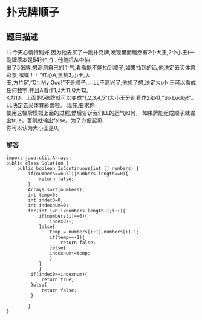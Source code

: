 # 扑克牌顺子
## 题目描述
LL今天心情特别好,因为他去买了一副扑克牌,发现里面居然有2个大王,2个小王(一副牌原本是54张^_^)...他随机从中抽    
出了5张牌,想测测自己的手气,看看能不能抽到顺子,如果抽到的话,他决定去买体育彩票,嘿嘿！！“红心A,黑桃3,小王,大    
王,方片5”,“Oh My God!”不是顺子.....LL不高兴了,他想了想,决定大\小 王可以看成任何数字,并且A看作1,J为11,Q为12,    
K为13。上面的5张牌就可以变成“1,2,3,4,5”(大小王分别看作2和4),“So Lucky!”。LL决定去买体育彩票啦。 现在,要求你    
使用这幅牌模拟上面的过程,然后告诉我们LL的运气如何， 如果牌能组成顺子就输出true，否则就输出false。为了方便起见,    
你可以认为大小王是0。
### 解答
```
import java.util.Arrays;
public class Solution {
    public boolean IsContinuous(int [] numbers) {
        if(numbers==null||numbers.length==0){
            return false;
        }
        Arrays.sort(numbers);
        int temp=0;
        int index0=0;
        int indexnum=0;
        for(int i=0;i<numbers.length-1;i++){
            if(numbers[i]==0){
                index0++;
            }else{
                temp = numbers[i+1]-numbers[i]-1;
                if(temp==-1){
                    return false;
                }else{
                indexnum+=temp;
                }
            }
            }
         if(index0>=indexnum){
             return true;
         }else{
             return false;
         }
           
        }
}
```

